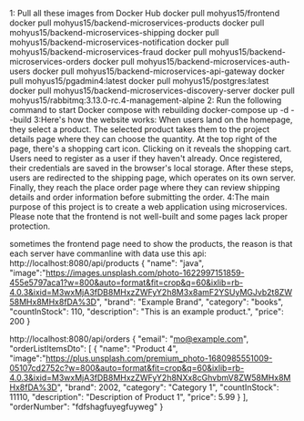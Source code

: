 1: Pull all these images from Docker Hub
docker pull mohyus15/frontend
docker pull mohyus15/backend-microservices-products
docker pull mohyus15/backend-microservices-shipping
docker pull mohyus15/backend-microservices-notification
docker pull mohyus15/backend-microservices-fraud
docker pull mohyus15/backend-microservices-orders
docker pull mohyus15/backend-microservices-auth-users
docker pull mohyus15/backend-microservices-api-gateway
docker pull mohyus15/pgadmin4:latest
docker pull mohyus15/postgres:latest
docker pull mohyus15/backend-microservices-discovery-server
docker pull mohyus15/rabbitmq:3.13.0-rc.4-management-alpine
2: Run the following command to start Docker compose with rebuilding
docker-compose up -d --build
3:Here's how the website works:
When users land on the homepage, they select a product.
The selected product takes them to the project details page where they can choose the quantity.
At the top right of the page, there's a shopping cart icon. Clicking on it reveals the shopping cart.
Users need to register as a user if they haven't already. Once registered, their credentials are saved in the browser's local storage.
After these steps, users are redirected to the shipping page, which operates on its own server.
Finally, they reach the place order page where they can review shipping details and order information before submitting the order.
4:The main purpose of this project is to create a web application using microservices. Please note that the frontend is not well-built and some pages lack proper protection.


sometimes the frontend page need to show the products, the reason is that each server have commanline with data use this api: 
http://localhost:8080/api/products                                                                     {
"name": "java",
"image":"https://images.unsplash.com/photo-1622997151859-455e5797aca1?w=800&auto=format&fit=crop&q=60&ixlib=rb-4.0.3&ixid=M3wxMjA3fDB8MHxzZWFyY2h8M3x8amF2YSUyMGJvb2t8ZW58MHx8MHx8fDA%3D",
"brand": "Example Brand",
"category": "books",
"countInStock": 110,
"description": "This is an example product.",
"price": 200
}

http://localhost:8080/api/orders                                                                                                                                           {
"email": "mo@example.com",
"orderListItemsDto": [
{
"name": "Product 4",
"image":"https://plus.unsplash.com/premium_photo-1680985551009-05107cd2752c?w=800&auto=format&fit=crop&q=60&ixlib=rb-4.0.3&ixid=M3wxMjA3fDB8MHxzZWFyY2h8NXx8cGhvbmV8ZW58MHx8MHx8fDA%3D",
"brand": 2002,
"category": "Category 1",
"countInStock": 11110,
"description": "Description of Product 1",
"price": 5.99
}
],
"orderNumber": "fdfshagfuyegfuyweg"
}

          



